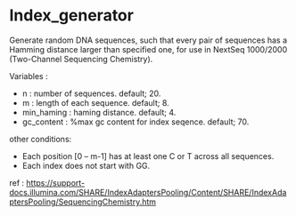 # Index_generator
Generate random DNA sequences, such that every pair of sequences has a Hamming distance larger than specified one, for use in NextSeq 1000/2000 (Two-Channel Sequencing Chemistry).

Variables : 
- n : number of sequences. default; 20.
- m : length of each sequence. default; 8.
- min_haming : haming distance. default; 4.
- gc_content : %max gc content for index seqence. default; 70.

other conditions:
- Each position [0 – m-1] has at least one C or T across all sequences.
- Each index does not start with GG.

ref :
https://support-docs.illumina.com/SHARE/IndexAdaptersPooling/Content/SHARE/IndexAdaptersPooling/SequencingChemistry.htm
